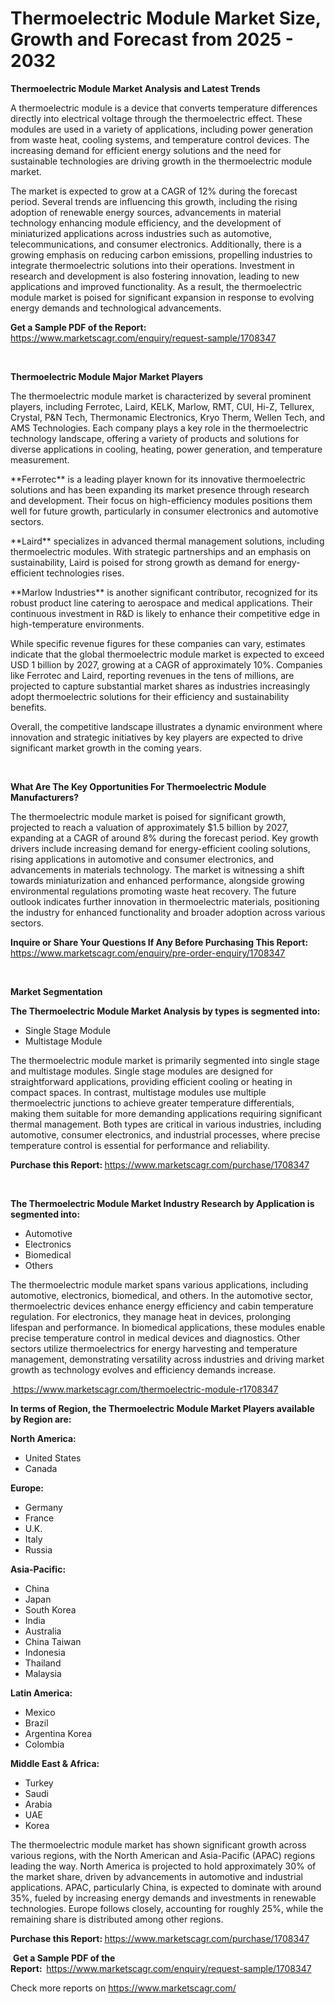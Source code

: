 <p><h1>Thermoelectric Module Market Size, Growth and Forecast from 2025 - 2032</h1></p><p><strong>Thermoelectric Module Market Analysis and Latest Trends</strong></p>
<p><p>A thermoelectric module is a device that converts temperature differences directly into electrical voltage through the thermoelectric effect. These modules are used in a variety of applications, including power generation from waste heat, cooling systems, and temperature control devices. The increasing demand for efficient energy solutions and the need for sustainable technologies are driving growth in the thermoelectric module market.</p><p>The market is expected to grow at a CAGR of 12% during the forecast period. Several trends are influencing this growth, including the rising adoption of renewable energy sources, advancements in material technology enhancing module efficiency, and the development of miniaturized applications across industries such as automotive, telecommunications, and consumer electronics. Additionally, there is a growing emphasis on reducing carbon emissions, propelling industries to integrate thermoelectric solutions into their operations. Investment in research and development is also fostering innovation, leading to new applications and improved functionality. As a result, the thermoelectric module market is poised for significant expansion in response to evolving energy demands and technological advancements.</p></p>
<p><strong>Get a Sample PDF of the Report:&nbsp;</strong> <a href="https://www.marketscagr.com/enquiry/request-sample/1708347?utm_campaign=2483&utm_medium=2&utm_source=Github&utm_content=ia&utm_term=25032025&utm_id=thermoelectric-module">https://www.marketscagr.com/enquiry/request-sample/1708347</a></p>
<p>&nbsp;</p>
<p><strong>Thermoelectric Module Major Market Players</strong></p>
<p><p>The thermoelectric module market is characterized by several prominent players, including Ferrotec, Laird, KELK, Marlow, RMT, CUI, Hi-Z, Tellurex, Crystal, P&N Tech, Thermonamic Electronics, Kryo Therm, Wellen Tech, and AMS Technologies. Each company plays a key role in the thermoelectric technology landscape, offering a variety of products and solutions for diverse applications in cooling, heating, power generation, and temperature measurement.</p><p>**Ferrotec** is a leading player known for its innovative thermoelectric solutions and has been expanding its market presence through research and development. Their focus on high-efficiency modules positions them well for future growth, particularly in consumer electronics and automotive sectors.</p><p>**Laird** specializes in advanced thermal management solutions, including thermoelectric modules. With strategic partnerships and an emphasis on sustainability, Laird is poised for strong growth as demand for energy-efficient technologies rises.</p><p>**Marlow Industries** is another significant contributor, recognized for its robust product line catering to aerospace and medical applications. Their continuous investment in R&D is likely to enhance their competitive edge in high-temperature environments.</p><p>While specific revenue figures for these companies can vary, estimates indicate that the global thermoelectric module market is expected to exceed USD 1 billion by 2027, growing at a CAGR of approximately 10%. Companies like Ferrotec and Laird, reporting revenues in the tens of millions, are projected to capture substantial market shares as industries increasingly adopt thermoelectric solutions for their efficiency and sustainability benefits.</p><p>Overall, the competitive landscape illustrates a dynamic environment where innovation and strategic initiatives by key players are expected to drive significant market growth in the coming years.</p></p>
<p>&nbsp;</p>
<p><strong>What Are The Key Opportunities For Thermoelectric Module Manufacturers?</strong></p>
<p><p>The thermoelectric module market is poised for significant growth, projected to reach a valuation of approximately $1.5 billion by 2027, expanding at a CAGR of around 8% during the forecast period. Key growth drivers include increasing demand for energy-efficient cooling solutions, rising applications in automotive and consumer electronics, and advancements in materials technology. The market is witnessing a shift towards miniaturization and enhanced performance, alongside growing environmental regulations promoting waste heat recovery. The future outlook indicates further innovation in thermoelectric materials, positioning the industry for enhanced functionality and broader adoption across various sectors.</p></p>
<p><strong>Inquire or Share Your Questions If Any Before Purchasing This Report:</strong> <a href="https://www.marketscagr.com/enquiry/pre-order-enquiry/1708347?utm_campaign=2483&utm_medium=2&utm_source=Github&utm_content=ia&utm_term=25032025&utm_id=thermoelectric-module">https://www.marketscagr.com/enquiry/pre-order-enquiry/1708347</a></p>
<p>&nbsp;</p>
<p><strong>Market Segmentation</strong></p>
<p><strong>The Thermoelectric Module Market Analysis by types is segmented into:</strong></p>
<p><ul><li>Single Stage Module</li><li>Multistage Module</li></ul></p>
<p><p>The thermoelectric module market is primarily segmented into single stage and multistage modules. Single stage modules are designed for straightforward applications, providing efficient cooling or heating in compact spaces. In contrast, multistage modules use multiple thermoelectric junctions to achieve greater temperature differentials, making them suitable for more demanding applications requiring significant thermal management. Both types are critical in various industries, including automotive, consumer electronics, and industrial processes, where precise temperature control is essential for performance and reliability.</p></p>
<p><strong>Purchase this Report:&nbsp;</strong><a href="https://www.marketscagr.com/purchase/1708347?utm_campaign=2483&utm_medium=2&utm_source=Github&utm_content=ia&utm_term=25032025&utm_id=thermoelectric-module">https://www.marketscagr.com/purchase/1708347</a></p>
<p>&nbsp;</p>
<p><strong>The Thermoelectric Module Market Industry Research by Application is segmented into:</strong></p>
<p><ul><li>Automotive</li><li>Electronics</li><li>Biomedical</li><li>Others</li></ul></p>
<p><p>The thermoelectric module market spans various applications, including automotive, electronics, biomedical, and others. In the automotive sector, thermoelectric devices enhance energy efficiency and cabin temperature regulation. For electronics, they manage heat in devices, prolonging lifespan and performance. In biomedical applications, these modules enable precise temperature control in medical devices and diagnostics. Other sectors utilize thermoelectrics for energy harvesting and temperature management, demonstrating versatility across industries and driving market growth as technology evolves and efficiency demands increase.</p></p>
<p><a href="https://www.marketscagr.com/thermoelectric-module-r1708347?utm_campaign=2483&utm_medium=2&utm_source=Github&utm_content=ia&utm_term=25032025&utm_id=thermoelectric-module">&nbsp;https://www.marketscagr.com/thermoelectric-module-r1708347</a></p>
<p><strong>In terms of Region, the Thermoelectric Module Market Players available by Region are:</strong></p>
<p>
    <p> <strong> North America: </strong>
        <ul>
            <li>United States</li>
            <li>Canada</li>
        </ul>
        </p> 
    <p> <strong> Europe: </strong>
        <ul>
            <li>Germany</li>
            <li>France</li>
            <li>U.K.</li>
            <li>Italy</li>
            <li>Russia</li>
        </ul>
        </p> 
    <p> <strong> Asia-Pacific: </strong>
        <ul>
            <li>China</li>
            <li>Japan</li>
            <li>South Korea</li>
            <li>India</li>
            <li>Australia</li>
            <li>China Taiwan</li>
            <li>Indonesia</li>
            <li>Thailand</li>
            <li>Malaysia</li>
        </ul>
        </p> 
    <p> <strong> Latin America: </strong>
        <ul>
            <li>Mexico</li>
            <li>Brazil</li>
            <li>Argentina Korea</li>
            <li>Colombia</li>
        </ul>
        </p> 
    <p> <strong> Middle East & Africa: </strong>
        <ul>
            <li>Turkey</li>
            <li>Saudi</li>
            <li>Arabia</li>
            <li>UAE</li>
            <li>Korea</li>
        </ul>
    </p>
    </p>
<p><p>The thermoelectric module market has shown significant growth across various regions, with the North American and Asia-Pacific (APAC) regions leading the way. North America is projected to hold approximately 30% of the market share, driven by advancements in automotive and industrial applications. APAC, particularly China, is expected to dominate with around 35%, fueled by increasing energy demands and investments in renewable technologies. Europe follows closely, accounting for roughly 25%, while the remaining share is distributed among other regions.</p></p>
<p><strong>Purchase this Report: </strong><a href="https://www.marketscagr.com/purchase/1708347?utm_campaign=2483&utm_medium=2&utm_source=Github&utm_content=ia&utm_term=25032025&utm_id=thermoelectric-module">https://www.marketscagr.com/purchase/1708347</a></p>
<p>&nbsp;<strong>Get a Sample PDF of the Report:&nbsp;&nbsp;</strong><a href="https://www.marketscagr.com/enquiry/request-sample/1708347?utm_campaign=2483&utm_medium=2&utm_source=Github&utm_content=ia&utm_term=25032025&utm_id=thermoelectric-module">https://www.marketscagr.com/enquiry/request-sample/1708347</a></p>
<p><strong></strong></p>
<p>Check more reports on <a href="https://www.marketscagr.com/?utm_campaign=2483&utm_medium=2&utm_source=Github&utm_content=ia&utm_term=25032025&utm_id=thermoelectric-module">https://www.marketscagr.com/</a></p>
